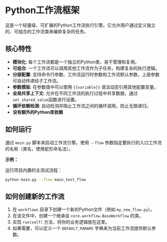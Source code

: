 # Python工作流框架

这是一个轻量级、可扩展的Python工作流执行引擎。它允许用户通过定义独立的、可组合的工作流类来编排复杂的任务。

## 核心特性

- **模块化**: 每个工作流都是一个独立的Python类，易于管理和复用。
- **可组合**: 一个工作流可以调用其他工作流作为子任务，构建复杂的执行逻辑。
- **分层配置**: 支持命令行参数、工作流运行时参数和工作流默认参数，上层参数可自动传递给子工作流。
- **参数模板**: 在参数值中可以使用 `{{variable}}` 语法动态引用其他配置变量。
- **全局共享上下文**: 允许在不同工作流的执行过程中共享数据，通过`set_shared_value`函数进行设置。
- **循环依赖检测**: 自动检测并阻止工作流之间的循环调用，防止无限递归。
- **没有额外的Python库依赖**

## 如何运行

通过 `main.py` 脚本来启动工作流引擎。使用 `--flow` 参数指定要执行的入口工作流的名称（类名，使用蛇形命名法）。

**示例：**

运行项目内置的主测试流程：
```bash
python main.py --flow main_test_flow
```
## 如何创建新的工作流
1.  在 `workflows` 目录下创建一个新的Python文件（例如 `my_new_flow.py`）。
2.  在该文件中，创建一个继承自 `core.workflow.BaseWorkflow` 的类。
3.  实现 `run(self)` 方法，将你的业务逻辑放在这里。
4.  如果需要，可以定义一个 `DEFAULT_PARAMS` 字典来为当前工作流提供默认参数。
